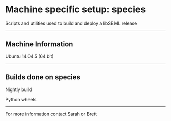 # Machine specific setup: species
Scripts and utilities used to build and deploy a libSBML release

----

## Machine Information

Ubuntu 14.04.5 (64 bit)

---------------

## Builds done on species

Nightly build

Python wheels

------------

For more information contact Sarah or Brett
